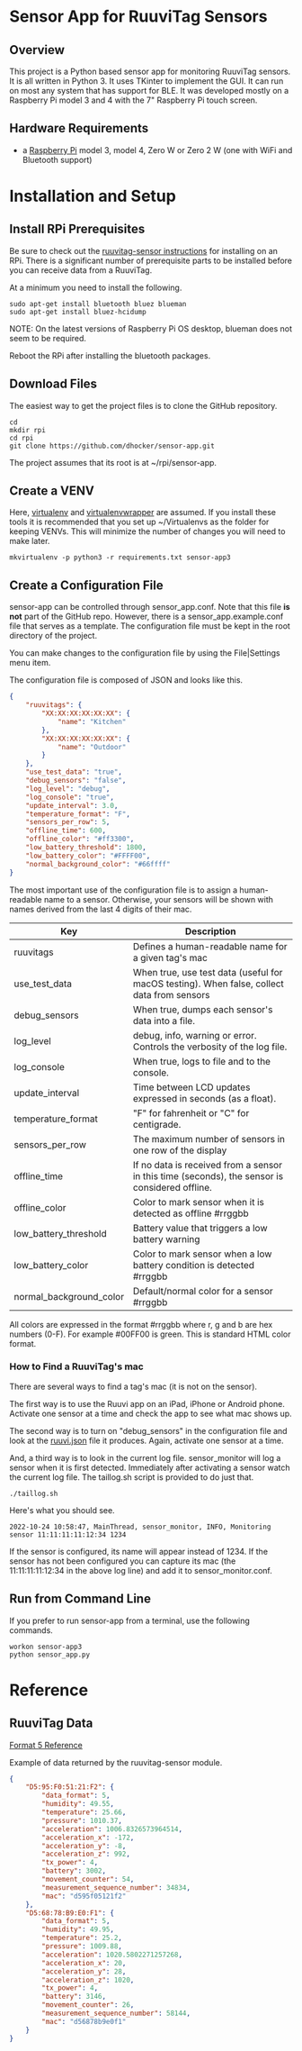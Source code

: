 # Sensor App for RuuviTag Sensors

## Overview
This project is a Python based sensor app for monitoring RuuviTag sensors. It is all
written in Python 3. It uses TKinter to implement the GUI. It can run on most any system
that has support for BLE. It was developed mostly on a Raspberry Pi model 3 and 4 with the
7" Raspberry Pi touch screen.

## Hardware Requirements

* a [Raspberry Pi](https://en.wikipedia.org/wiki/Raspberry_Pi#Networking) model 3, model 4,
Zero W or Zero 2 W (one with WiFi and Bluetooth support)

# Installation and Setup

## Install RPi Prerequisites

Be sure to check out the 
[ruuvitag-sensor instructions](https://github.com/ttu/ruuvitag-sensor/blob/master/install_guide_pi.md) 
for installing on an RPi. There is a significant number of prerequisite parts to be installed
before you can receive data from a RuuviTag.

At a minimum you need to install the following.

```shell
sudo apt-get install bluetooth bluez blueman
sudo apt-get install bluez-hcidump
```
NOTE: On the latest versions of Raspberry Pi OS desktop, blueman does not seem to be required.

Reboot the RPi after installing the bluetooth packages.

## Download Files
The easiest way to get the project files is to clone the GitHub repository.

```shell
cd
mkdir rpi
cd rpi
git clone https://github.com/dhocker/sensor-app.git
```

The project assumes that its root is at ~/rpi/sensor-app.

## Create a VENV
Here, [virtualenv](https://virtualenv.pypa.io/en/latest/) and 
[virtualenvwrapper](https://virtualenvwrapper.readthedocs.io/en/latest/) are assumed.
If you install these tools it is recommended that you set up ~/Virtualenvs as
the folder for keeping VENVs. This will minimize the number of changes you will need
to make later.

```shell
mkvirtualenv -p python3 -r requirements.txt sensor-app3
```
## Create a Configuration File
sensor-app can be controlled through sensor_app.conf. Note that this file **is not**
part of the GitHub repo. However, there is a sensor_app.example.conf file that
serves as a template. The configuration file must be kept in the root directory of the project.

You can make changes to the configuration file by using the File|Settings menu item.

The configuration file is composed of JSON and looks like this.

```json
{
    "ruuvitags": {
        "XX:XX:XX:XX:XX:XX": {
            "name": "Kitchen"
        },
        "XX:XX:XX:XX:XX:XX": {
            "name": "Outdoor"
        }
    },
    "use_test_data": "true",
    "debug_sensors": "false",
    "log_level": "debug",
    "log_console": "true",
    "update_interval": 3.0,
    "temperature_format": "F",
    "sensors_per_row": 5,
    "offline_time": 600,
    "offline_color": "#ff3300",
    "low_battery_threshold": 1800,
    "low_battery_color": "#FFFF00",
    "normal_background_color": "#66ffff"
}
```

The most important use of the configuration file is to assign a human-readable name to a sensor.
Otherwise, your sensors will be shown with names derived from the last 4 digits of their mac.

| Key                     | Description                                                                                    |
|-------------------------|------------------------------------------------------------------------------------------------|
| ruuvitags               | Defines a human-readable name for a given tag's mac                                            |
| use_test_data           | When true, use test data (useful for macOS testing). When false, collect data from sensors     | 
| debug_sensors           | When true, dumps each sensor's data into a file.                                               |
| log_level               | debug, info, warning or error. Controls the verbosity of the log file.                         |
| log_console             | When true, logs to file and to the console.                                                    |
| update_interval         | Time between LCD updates expressed in seconds (as a float).                                    |
| temperature_format      | "F" for fahrenheit or "C" for centigrade.                                                      |
| sensors_per_row         | The maximum number of sensors in one row of the display                                        |
| offline_time            | If no data is received from a sensor in this time (seconds), the sensor is considered offline. |
| offline_color           | Color to mark sensor when it is detected as offline #rrggbb                                    |
| low_battery_threshold   | Battery value that triggers a low battery warning                                              |
| low_battery_color       | Color to mark sensor when a low battery condition is detected #rrggbb                          |
| normal_background_color | Default/normal color for a sensor #rrggbb                                                      |

All colors are expressed in the format #rrggbb where r, g and b are hex numbers (0-F). For example #00FF00 is green.
This is standard HTML color format.

### How to Find a RuuviTag's mac
There are several ways to find a tag's mac (it is not on the sensor).

The first way is to use the Ruuvi app on an iPad, iPhone or Android phone. Activate one sensor at a time
and check the app to see what mac shows up.

The second way is to turn on "debug_sensors" in the configuration file and look at the 
[ruuvi.json](#ruuvitag-data) file it produces. Again, activate one sensor at a time.

And, a third way is to look in the current log file. sensor_monitor will log a sensor
when it is first detected. Immediately after activating a sensor watch the current log file.
The taillog.sh script is provided to do just that.

```shell
./taillog.sh
```
Here's what you should see.
```
2022-10-24 10:58:47, MainThread, sensor_monitor, INFO, Monitoring sensor 11:11:11:11:12:34 1234
```
If the sensor is configured, its name will appear instead of 1234. If the sensor has not been
configured you can capture its mac (the 11:11:11:11:12:34 in the above log line) and add it to sensor_monitor.conf.

## Run from Command Line
If you prefer to run sensor-app from a terminal, use the following commands.
```shell
workon sensor-app3
python sensor_app.py
```

# Reference

## RuuviTag Data
[Format 5 Reference](https://github.com/ruuvi/ruuvi-sensor-protocols/blob/master/dataformat_05.md)

Example of data returned by the ruuvitag-sensor module.
```json
{
    "D5:95:F0:51:21:F2": {
        "data_format": 5,
        "humidity": 49.55,
        "temperature": 25.66,
        "pressure": 1010.37,
        "acceleration": 1006.8326573964514,
        "acceleration_x": -172,
        "acceleration_y": -8,
        "acceleration_z": 992,
        "tx_power": 4,
        "battery": 3002,
        "movement_counter": 54,
        "measurement_sequence_number": 34834,
        "mac": "d595f05121f2"
    },
    "D5:68:78:B9:E0:F1": {
        "data_format": 5,
        "humidity": 49.95,
        "temperature": 25.2,
        "pressure": 1009.88,
        "acceleration": 1020.5802271257268,
        "acceleration_x": 20,
        "acceleration_y": 28,
        "acceleration_z": 1020,
        "tx_power": 4,
        "battery": 3146,
        "movement_counter": 26,
        "measurement_sequence_number": 58144,
        "mac": "d56878b9e0f1"
    }
}
```
